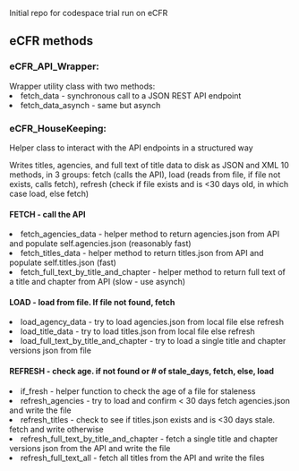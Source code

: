 Initial repo for codespace trial run on eCFR

<h2>eCFR methods</h2>

<h3>eCFR_API_Wrapper:</h3>
Wrapper utility class with two methods:
 <li>fetch_data - synchronous call to a JSON REST API endpoint</li>
 <li>fetch_data_asynch - same but asynch</li> 


<h3>eCFR_HouseKeeping:</h3>
<p>Helper class to interact with the API endpoints in a structured way</p>
Writes titles, agencies, and full text of title data to disk as JSON and XML
10 methods, in 3 groups: fetch (calls the API), load (reads from file, if file not exists, calls fetch), refresh (check if file exists and is <30 days old, in which case load, else fetch)

<h4>FETCH - call the API</h4>
  <li>fetch_agencies_data - helper method to return agencies.json from API and populate self.agencies.json (reasonably fast) </li> 
  <li>fetch_titles_data - helper method to return titles.json from API and populate self.titles.json (fast) </li>
  <li>fetch_full_text_by_title_and_chapter - helper method to return full text of a title and chapter from API (slow - use asynch) </li>

<h4>LOAD - load from file. If file not found, fetch</h4>
  <li>load_agency_data - try to load agencies.json from local file else refresh</li> 
  <li>load_title_data - try to load titles.json from local file else refresh</li>  
  <li>load_full_text_by_title_and_chapter - try to load a single title and chapter versions json from file</li> 

<h4>REFRESH - check age. if not found or # of stale_days, fetch, else, load</h4>  
  <li>if_fresh - helper function to check the age of a file for staleness</li> 
  <li>refresh_agencies - try to load and confirm < 30 days fetch agencies.json and write the file</li> 
  <li>refresh_titles - check to see if titles.json exists and is <30 days stale. fetch and write otherwise</li>
  <li>refresh_full_text_by_title_and_chapter - fetch a single title and chapter versions json from the API and write the file</li> 
  <li>refresh_full_text_all - fetch all titles from the API and write the files</li> 

  
